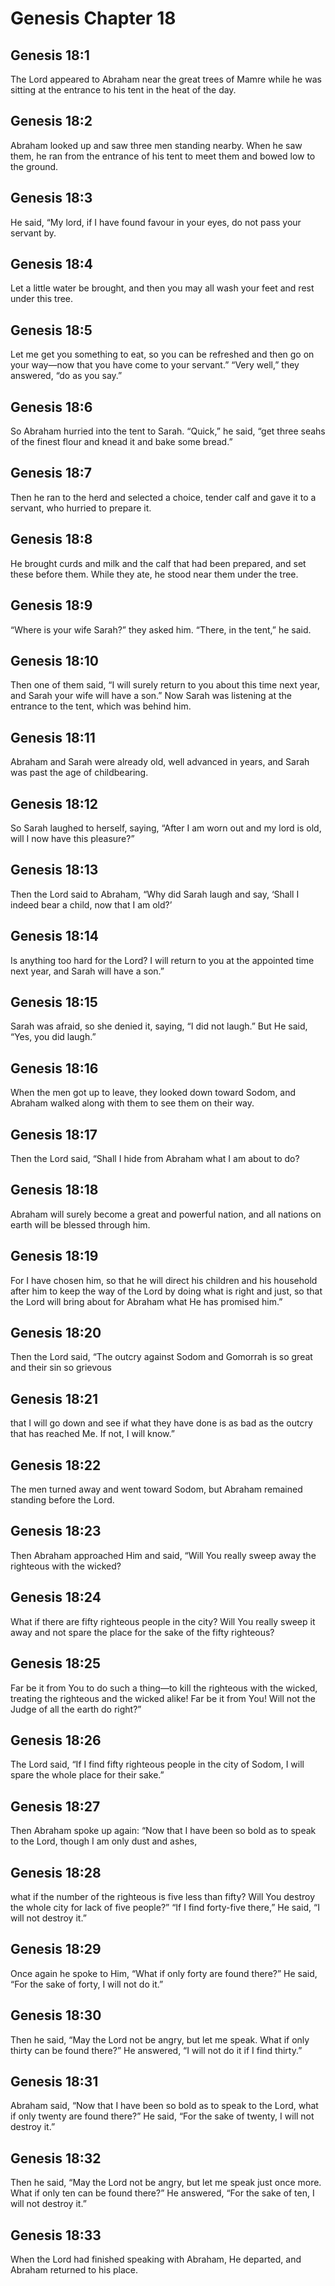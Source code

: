 # Genesis Chapter 18

## Genesis 18:1
The Lord appeared to Abraham near the great trees of Mamre while he was sitting at the entrance to his tent in the heat of the day.

## Genesis 18:2
Abraham looked up and saw three men standing nearby. When he saw them, he ran from the entrance of his tent to meet them and bowed low to the ground.

## Genesis 18:3
He said, “My lord, if I have found favour in your eyes, do not pass your servant by.

## Genesis 18:4
Let a little water be brought, and then you may all wash your feet and rest under this tree.

## Genesis 18:5
Let me get you something to eat, so you can be refreshed and then go on your way—now that you have come to your servant.” “Very well,” they answered, “do as you say.”

## Genesis 18:6
So Abraham hurried into the tent to Sarah. “Quick,” he said, “get three seahs of the finest flour and knead it and bake some bread.”

## Genesis 18:7
Then he ran to the herd and selected a choice, tender calf and gave it to a servant, who hurried to prepare it.

## Genesis 18:8
He brought curds and milk and the calf that had been prepared, and set these before them. While they ate, he stood near them under the tree.

## Genesis 18:9
“Where is your wife Sarah?” they asked him. “There, in the tent,” he said.

## Genesis 18:10
Then one of them said, “I will surely return to you about this time next year, and Sarah your wife will have a son.” Now Sarah was listening at the entrance to the tent, which was behind him.

## Genesis 18:11
Abraham and Sarah were already old, well advanced in years, and Sarah was past the age of childbearing.

## Genesis 18:12
So Sarah laughed to herself, saying, “After I am worn out and my lord is old, will I now have this pleasure?”

## Genesis 18:13
Then the Lord said to Abraham, “Why did Sarah laugh and say, ‘Shall I indeed bear a child, now that I am old?’

## Genesis 18:14
Is anything too hard for the Lord? I will return to you at the appointed time next year, and Sarah will have a son.”

## Genesis 18:15
Sarah was afraid, so she denied it, saying, “I did not laugh.” But He said, “Yes, you did laugh.”

## Genesis 18:16
When the men got up to leave, they looked down toward Sodom, and Abraham walked along with them to see them on their way.

## Genesis 18:17
Then the Lord said, “Shall I hide from Abraham what I am about to do?

## Genesis 18:18
Abraham will surely become a great and powerful nation, and all nations on earth will be blessed through him.

## Genesis 18:19
For I have chosen him, so that he will direct his children and his household after him to keep the way of the Lord by doing what is right and just, so that the Lord will bring about for Abraham what He has promised him.”

## Genesis 18:20
Then the Lord said, “The outcry against Sodom and Gomorrah is so great and their sin so grievous

## Genesis 18:21
that I will go down and see if what they have done is as bad as the outcry that has reached Me. If not, I will know.”

## Genesis 18:22
The men turned away and went toward Sodom, but Abraham remained standing before the Lord.

## Genesis 18:23
Then Abraham approached Him and said, “Will You really sweep away the righteous with the wicked?

## Genesis 18:24
What if there are fifty righteous people in the city? Will You really sweep it away and not spare the place for the sake of the fifty righteous?

## Genesis 18:25
Far be it from You to do such a thing—to kill the righteous with the wicked, treating the righteous and the wicked alike! Far be it from You! Will not the Judge of all the earth do right?”

## Genesis 18:26
The Lord said, “If I find fifty righteous people in the city of Sodom, I will spare the whole place for their sake.”

## Genesis 18:27
Then Abraham spoke up again: “Now that I have been so bold as to speak to the Lord, though I am only dust and ashes,

## Genesis 18:28
what if the number of the righteous is five less than fifty? Will You destroy the whole city for lack of five people?” “If I find forty-five there,” He said, “I will not destroy it.”

## Genesis 18:29
Once again he spoke to Him, “What if only forty are found there?” He said, “For the sake of forty, I will not do it.”

## Genesis 18:30
Then he said, “May the Lord not be angry, but let me speak. What if only thirty can be found there?” He answered, “I will not do it if I find thirty.”

## Genesis 18:31
Abraham said, “Now that I have been so bold as to speak to the Lord, what if only twenty are found there?” He said, “For the sake of twenty, I will not destroy it.”

## Genesis 18:32
Then he said, “May the Lord not be angry, but let me speak just once more. What if only ten can be found there?” He answered, “For the sake of ten, I will not destroy it.”

## Genesis 18:33
When the Lord had finished speaking with Abraham, He departed, and Abraham returned to his place.

